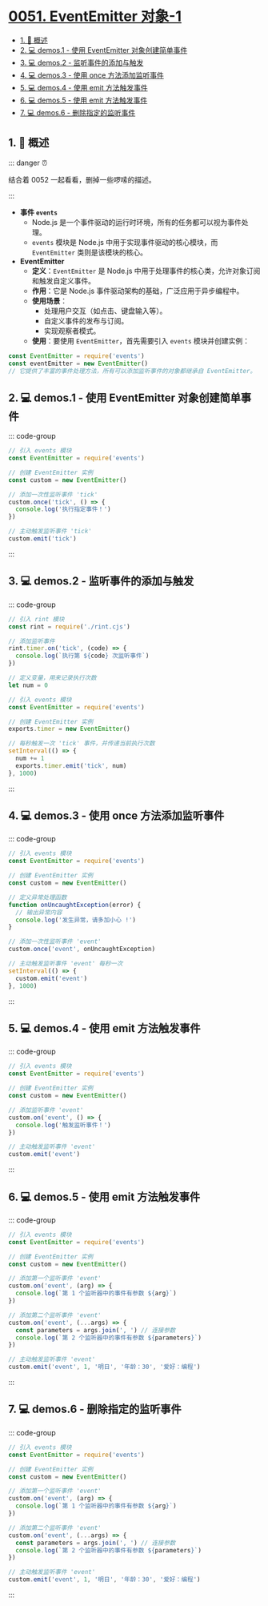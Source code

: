 # [0051. EventEmitter 对象-1](https://github.com/Tdahuyou/TNotes.nodejs/tree/main/notes/0051.%20EventEmitter%20%E5%AF%B9%E8%B1%A1-1)

<!-- region:toc -->

- [1. 📒 概述](#1--概述)
- [2. 💻 demos.1 - 使用 EventEmitter 对象创建简单事件](#2--demos1---使用-eventemitter-对象创建简单事件)
- [3. 💻 demos.2 - 监听事件的添加与触发](#3--demos2---监听事件的添加与触发)
- [4. 💻 demos.3 - 使用 once 方法添加监听事件](#4--demos3---使用-once-方法添加监听事件)
- [5. 💻 demos.4 - 使用 emit 方法触发事件](#5--demos4---使用-emit-方法触发事件)
- [6. 💻 demos.5 - 使用 emit 方法触发事件](#6--demos5---使用-emit-方法触发事件)
- [7. 💻 demos.6 - 删除指定的监听事件](#7--demos6---删除指定的监听事件)

<!-- endregion:toc -->

## 1. 📒 概述

::: danger ⏰

结合着 0052 一起看看，删掉一些啰嗦的描述。

:::

- **事件 `events`**
  - Node.js 是一个事件驱动的运行时环境，所有的任务都可以视为事件处理。
  - `events` 模块是 Node.js 中用于实现事件驱动的核心模块，而 `EventEmitter` 类则是该模块的核心。
- **EventEmitter**
  - **定义**：`EventEmitter` 是 Node.js 中用于处理事件的核心类，允许对象订阅和触发自定义事件。
  - **作用**：它是 Node.js 事件驱动架构的基础，广泛应用于异步编程中。
  - **使用场景**：
    - 处理用户交互（如点击、键盘输入等）。
    - 自定义事件的发布与订阅。
    - 实现观察者模式。
  - **使用**：要使用 `EventEmitter`，首先需要引入 `events` 模块并创建实例：

```javascript
const EventEmitter = require('events')
const eventEmitter = new EventEmitter()
// 它提供了丰富的事件处理方法，所有可以添加监听事件的对象都继承自 EventEmitter。
```

## 2. 💻 demos.1 - 使用 EventEmitter 对象创建简单事件

::: code-group

```js [index.cjs]
// 引入 events 模块
const EventEmitter = require('events')

// 创建 EventEmitter 实例
const custom = new EventEmitter()

// 添加一次性监听事件 'tick'
custom.once('tick', () => {
  console.log('执行指定事件！')
})

// 主动触发监听事件 'tick'
custom.emit('tick')
```

:::

## 3. 💻 demos.2 - 监听事件的添加与触发

::: code-group

```js [app.cjs]
// 引入 rint 模块
const rint = require('./rint.cjs')

// 添加监听事件
rint.timer.on('tick', (code) => {
  console.log(`执行第 ${code} 次监听事件`)
})
```

```js [rint.cjs]
// 定义变量，用来记录执行次数
let num = 0

// 引入 events 模块
const EventEmitter = require('events')

// 创建 EventEmitter 实例
exports.timer = new EventEmitter()

// 每秒触发一次 'tick' 事件，并传递当前执行次数
setInterval(() => {
  num += 1
  exports.timer.emit('tick', num)
}, 1000)
```

:::

## 4. 💻 demos.3 - 使用 once 方法添加监听事件

::: code-group

```js [index.cjs]
// 引入 events 模块
const EventEmitter = require('events')

// 创建 EventEmitter 实例
const custom = new EventEmitter()

// 定义异常处理函数
function onUncaughtException(error) {
  // 输出异常内容
  console.log('发生异常，请多加小心 !')
}

// 添加一次性监听事件 'event'
custom.once('event', onUncaughtException)

// 主动触发监听事件 'event' 每秒一次
setInterval(() => {
  custom.emit('event')
}, 1000)
```

:::

## 5. 💻 demos.4 - 使用 emit 方法触发事件

::: code-group

```js [index.cjs]
// 引入 events 模块
const EventEmitter = require('events')

// 创建 EventEmitter 实例
const custom = new EventEmitter()

// 添加监听事件 'event'
custom.on('event', () => {
  console.log('触发监听事件！')
})

// 主动触发监听事件 'event'
custom.emit('event')
```

:::

## 6. 💻 demos.5 - 使用 emit 方法触发事件

::: code-group

```js [index.cjs]
// 引入 events 模块
const EventEmitter = require('events')

// 创建 EventEmitter 实例
const custom = new EventEmitter()

// 添加第一个监听事件 'event'
custom.on('event', (arg) => {
  console.log(`第 1 个监听器中的事件有参数 ${arg}`)
})

// 添加第二个监听事件 'event'
custom.on('event', (...args) => {
  const parameters = args.join(', ') // 连接参数
  console.log(`第 2 个监听器中的事件有参数 ${parameters}`)
})

// 主动触发监听事件 'event'
custom.emit('event', 1, '明日', '年龄：30', '爱好：编程')
```

:::

## 7. 💻 demos.6 - 删除指定的监听事件

::: code-group

```js [index.cjs]
// 引入 events 模块
const EventEmitter = require('events')

// 创建 EventEmitter 实例
const custom = new EventEmitter()

// 添加第一个监听事件 'event'
custom.on('event', (arg) => {
  console.log(`第 1 个监听器中的事件有参数 ${arg}`)
})

// 添加第二个监听事件 'event'
custom.on('event', (...args) => {
  const parameters = args.join(', ') // 连接参数
  console.log(`第 2 个监听器中的事件有参数 ${parameters}`)
})

// 主动触发监听事件 'event'
custom.emit('event', 1, '明日', '年龄：30', '爱好：编程')
```

:::
